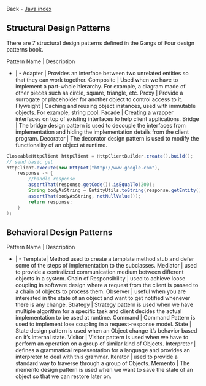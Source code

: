 Back - [Java index](0-index.md)

## Structural Design Patterns
There are 7 structural design patterns defined in the Gangs of Four design patterns book.

Pattern Name | Description
- | - 
Adapter | Provides an interface between two unrelated entities so that they can work together.
Composite | Used when we have to implement a part-whole hierarchy. For example, a diagram made of other pieces such as circle, square, triangle, etc.
Proxy | Provide a surrogate or placeholder for another object to control access to it.
Flyweight | Caching and reusing object instances, used with immutable objects. For example, string pool.
Facade | Creating a wrapper interfaces on top of existing interfaces to help client applications.
Bridge | The bridge design pattern is used to decouple the interfaces from implementation and hiding the implementation details from the client program.
Decorator | The decorator design pattern is used to modify the functionality of an object at runtime.

```java
CloseableHttpClient httpClient = HttpClientBuilder.create().build();
// send basic get
httpClient.execute(new HttpGet("http://www.google.com"),
    response -> {
        //handle response
        assertThat(response.getCode()).isEqualTo(200);
        String bodyAsString = EntityUtils.toString(response.getEntity());
        assertThat(bodyAsString, notNullValue());
        return response;
    }
);
```

## Behavioral Design Patterns

Pattern Name | Description
- | - 
Template| Method	used to create a template method stub and defer some of the steps of implementation to the subclasses.
Mediator | used to provide a centralized communication medium between different objects in a system.
Chain of Responsibility | used to achieve loose coupling in software design where a request from the client is passed to a chain of objects to process them.
Observer | useful when you are interested in the state of an object and want to get notified whenever there is any change.
Strategy | Strategy pattern is used when we have multiple algorithm for a specific task and client decides the actual implementation to be used at runtime.
Command | Command Pattern is used to implement lose coupling in a request-response model.
State | State design pattern is used when an Object change it’s behavior based on it’s internal state.
Visitor | Visitor pattern is used when we have to perform an operation on a group of similar kind of Objects.
Interpreter | defines a grammatical representation for a language and provides an interpreter to deal with this grammar.
Iterator | used to provide a standard way to traverse through a group of Objects.
Memento | The memento design pattern is used when we want to save the state of an object so that we can restore later on.
